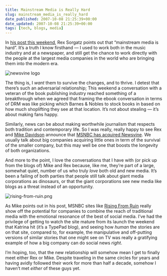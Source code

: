 ```yaml
---
title: Mainstream Media is Really Hard
slug: mainstream_media_is_really_hard
date_published: 2007-10-08 21:25:39+00:00
date_updated: 2007-10-08 21:25:39+00:00
tags: [tech, blogs, media]
---
```

In [his post this weekend](http://fimoculous.com/archive/post-3267.cfm), Rex Sorgatz points out that “mainstream media is hard”. It’s a truth I know firsthand — I used to work both in the music industry and at a newspaper, and still get the chance to work directly with the people at the largest media companies in the world who are bringing them into the modern era.

![newsvine logo](/images/blog-278483295.jpg)

The thing is, I *want* them to survive the changes, and to thrive. I detest that there’s such an adversarial relationship; This weekend a conversation with a veteran of the book publishing industry reached something of a breakthrough when we agreed that framing the ebook conversation in terms of DRM was like picking which Barnes & Nobles to stock books in based on how much shoplifting they see at that location. It’s not about stealing — it’s about making fans happy.

Similarly, news can be about making worthwhile journalism that respects both tradition and contemporary life. So I was really, really happy to see Rex and [Mike Davidson](http://www.mikeindustries.com/blog/archive/2007/10/msnbc.com-acquires-newsvine) announce that [MSNBC has acquired Newsvine](http://www.nytimes.com/2007/10/08/business/media/08msnbc.html?ex=1349582400&amp;en=1ac0f389ad4b015c&amp;ei=5124&amp;partner=permalink&amp;exprod=permalink). We usually talk about big companies acquiring little ones in term of the survival of the smaller company, but this may well be one that boosts the longevity of both organizations.

And more to the point, I love the conversations that I have with (or pick up from the blogs of) Mike and Rex because, like me, they’re part of a large, somewhat quiet, number of us who truly *love* both old and new media. It’s been a failing of both parties that people still talk about giant media corporations as dinosaurs, or that the giant corporations see new media like blogs as a threat instead of an opportunity.

![rising-from-ruin.png](/images/rising-from-ruin.png)

As Mike points out in his post, MSNBC sites like [Rising From Ruin](http://web.archive.org/web/20071011213614/http://risingfromruin.msnbc.com/stories.html) really show off the potential for companies to combine the reach of traditional media with the emotional resonance of the best of social media. I’ve had the privilege of getting to watch the site mature from its launch the weekend that Katrina hit (it’s a TypePad blog), and seeing how *human* the stories are on that site, compared to, for example, the manipulative and off-putting versions of similar stories that one might see on TV was really a gratifying example of how a big company can do social news *right*.

I’m hoping, too, that the new relationship will somehow mean I get to finally meet either Rex or Mike. Despite traveling in the same circles for years and having avidly followed their work for more than half a decade, somehow I haven’t met *either* of these guys yet.
